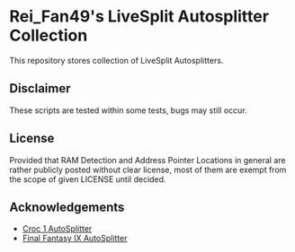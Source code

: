 # Rei_Fan49's LiveSplit Autosplitter Collection

This repository stores collection of LiveSplit Autosplitters.

## Disclaimer

These scripts are tested within some tests, bugs may still occur.

## License

Provided that RAM Detection and Address Pointer Locations in general are rather publicly posted without clear license, most of them are exempt from the scope of given LICENSE until decided.

## Acknowledgements

- [Croc 1 AutoSplitter](https://github.com/AlexanderNorup/Croc1-AutoSplitter)
- [Final Fantasy IX AutoSplitter](https://github.com/Aslenta/FF9-PSX-Digital-Autosplitter/blob/main/FF9AutosplitterDigital.asl) 